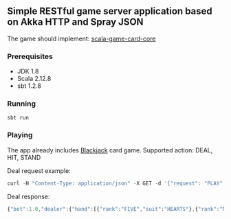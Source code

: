 
## Simple RESTful game server application based on Akka HTTP and Spray JSON

The game should implement: [scala-game-card-core](https://github.com/marks86/scala-game-card-core)

### Prerequisites
* JDK 1.8
* Scala 2.12.8
* sbt 1.2.8

### Running

```
sbt run
```

### Playing

The app already includes [Blackjack](https://github.com/marks86/scala-game-card-blackjack) card game.
Supported action: DEAL, HIT, STAND

Deal request example:
```javascript
curl -H "Content-Type: application/json" -X GET -d '{"request": "PLAY", "gameId": "bj", "requestId": 0, "action": "DEAL", "bet": 1}' http://localhost:8080/game
```

Deal response:
```javascript
{"bet":1.0,"dealer":{"hand":[{"rank":"FIVE","suit":"HEARTS"},{"rank":"NINE","suit":"DIAMONDS"}],"hasBJ":false,"value":14},"outcome":"PLAYER","player":{"hand":[{"rank":"ACE","suit":"SPADES"},{"rank":"KING","suit":"SPADES"}],"hasBJ":true,"value":21},"roundEnded":true,"totalWin":0.0}
```
